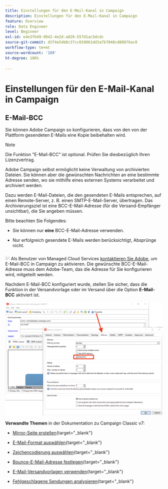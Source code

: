 ```yaml
---
title: Einstellungen für den E-Mail-Kanal in Campaign
description: Einstellungen für den E-Mail-Kanal in Campaign
feature: Overview
role: Data Engineer
level: Beginner
exl-id: e4e3fb49-9942-4e2d-a020-557d1ac5dcdc
source-git-commit: d2f4e54b0c37cc019061dd3a7b7048cd80876ac0
workflow-type: tm+mt
source-wordcount: '289'
ht-degree: 100%

---
```


# Einstellungen für den E-Mail-Kanal in Campaign

## E-Mail-BCC

Sie können Adobe Campaign so konfigurieren, dass von den von der Plattform gesendeten E-Mails eine Kopie beibehalten wird.

>[!NOTE]
>Die Funktion &quot;E-Mail-BCC&quot; ist optional. Prüfen Sie diesbezüglich Ihren Lizenzvertrag.

Adobe Campaign selbst ermöglicht keine Verwaltung von archivierten Dateien. Sie können aber die gewünschten Nachrichten an eine bestimmte Adresse senden, wo sie mithilfe eines externen Systems verarbeitet und archiviert werden.

Dazu werden E-Mail-Dateien, die den gesendeten E-Mails entsprechen, auf einen Remote-Server, z. B. einen SMTP-E-Mail-Server, übertragen. Das Archivierungsziel ist eine BCC-E-Mail-Adresse (für die Versand-Empfänger unsichtbar), die Sie angeben müssen.

Bitte beachten Sie Folgendes:

* Sie können nur **eine** BCC-E-Mail-Adresse verwenden.

* Nur erfolgreich gesendete E-Mails werden berücksichtigt, Absprünge nicht.

![](../assets/do-not-localize/speech.png) Als Benutzer von Managed Cloud Services [kontaktieren Sie Adobe](../start/campaign-faq.md#support), um E-Mail-BCC in Campaign zu aktivieren. Die gewünschte BCC-E-Mail-Adresse muss dem Adobe-Team, das die Adresse für Sie konfigurieren wird, mitgeteilt werden.

Nachdem E-Mail-BCC konfiguriert wurde, stellen Sie sicher, dass die Funktion in der Versandvorlage oder im Versand über die Option **E-Mail-BCC** aktiviert ist.

![](assets/email-bcc.png)


**Verwandte Themen** in der Dokumentation zu Campaign Classic v7:


* [Mirror-Seite erstellen](https://experienceleague.adobe.com/docs/campaign-classic/using/sending-messages/sending-emails/sending-an-email/email-parameters.html?lang=de#generating-mirror-page){target=&quot;_blank&quot;}

* [E-Mail-Format auswählen](https://experienceleague.adobe.com/docs/campaign-classic/using/sending-messages/sending-emails/sending-an-email/email-parameters.html?lang=de#selecting-message-formats){target=&quot;_blank&quot;}

* [Zeichencodierung auswählen](https://experienceleague.adobe.com/docs/campaign-classic/using/sending-messages/sending-emails/sending-an-email/email-parameters.html?lang=de#character-encoding){target=&quot;_blank&quot;}

* [Bounce-E-Mail-Adresse festlegen](https://experienceleague.adobe.com/docs/campaign-classic/using/sending-messages/sending-emails/sending-an-email/email-parameters.html?lang=de#managing-bounce-emails){target=&quot;_blank&quot;}

* [E-Mail-Versandvorlagen verwenden](https://experienceleague.adobe.com/docs/campaign-classic/using/sending-messages/using-delivery-templates/about-templates.html?lang=de){target=&quot;_blank&quot;}

* [Fehlgeschlagene Sendungen analysieren](https://experienceleague.adobe.com/docs/campaign-classic/using/sending-messages/monitoring-deliveries/understanding-delivery-failures.html?lang=de){target=&quot;_blank&quot;} 
